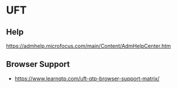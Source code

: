 # UFT

## Help
https://admhelp.microfocus.com/main/Content/AdmHelpCenter.htm


## Browser Support
- https://www.learnqtp.com/uft-qtp-browser-support-matrix/
